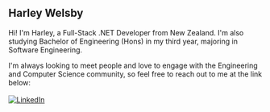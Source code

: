 <!--![banner](githubBanner.png "Banner")-->

## Harley Welsby
Hi! I'm Harley, a Full-Stack .NET Developer from New Zealand.
I'm also studying Bachelor of Engineering (Hons) in my third year, majoring in Software Engineering.

I'm always looking to meet people and love to engage with the Engineering and Computer Science community, so feel free to reach out to me at the link below:
<br/><br/>
<a href="https://www.linkedin.com/in/harleywelsby/" target="_blank">
 ![LinkedIn](https://img.shields.io/badge/linkedin-%230077B5.svg?style=for-the-badge&logo=linkedin&logoColor=white)
<a/>
 
<!--
**harleywelsby/harleywelsby** is a ✨ _special_ ✨ repository because its `README.md` (this file) appears on your GitHub profile.

Here are some ideas to get you started:

- 🔭 I’m currently working on ...
- 🌱 I’m currently learning ...
- 👯 I’m looking to collaborate on ...
- 🤔 I’m looking for help with ...
- 💬 Ask me about ...
- 📫 How to reach me: ...
- 😄 Pronouns: ...
- ⚡ Fun fact: ...
-->
